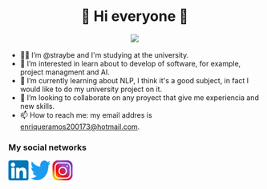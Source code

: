 <h1 align = "center"> 👋 Hi everyone 🌠 </h1>
<div align = "center">
  <img src = "https://mir-s3-cdn-cf.behance.net/project_modules/max_1200/c0ee8079283871.5cbed45d626de.gif" width = "200">
</div>

- 👨‍💻 I’m @straybe and I'm studying at the university.
- 👀 I’m interested in learn about to develop of software, for example, project managment and AI.
- 🌱 I’m currently learning about NLP, I think it's a good subject, in fact I would like to do my university project on it.
- 💞️ I’m looking to collaborate on any proyect that give me experiencia and new skills.
- 📫 How to reach me: my email addres is enriqueramos200173@hotmail.com.

<h3 align = "left">My social networks</h3>
<p>
  <a href = "https://www.linkedin.com/in/miguel-enrique-roque-ramos-b6b2a225b/" target = ""><img align = "center" src = "https://github.com/enrique66672/enrique66672/blob/main/Assets/LinkedIn.png" alt = "Miguel Enrique Roque Ramos" height = "40" width = "40"></a>
  <a href = "https://twitter.com/enrique66672" target = ""><img align = "center" src = "https://github.com/enrique66672/enrique66672/blob/main/Assets/Twitter-logo.svg.png" alt = "enrique66672" height = "40" width = "40"></a>
  <a href = "https://www.instagram.com/just_enriq/" target = "blank"><img align = "center" src = "https://github.com/enrique66672/enrique66672/blob/main/Assets/Instagram-Icon.png" alt = "just_enrique" height = "40" width = "40" /></a>
</p>
